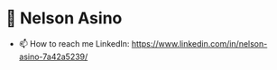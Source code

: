 # 🏀 Nelson Asino

- 📫 How to reach me  LinkedIn: https://www.linkedin.com/in/nelson-asino-7a42a5239/


